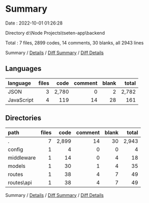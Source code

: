 # Summary

Date : 2022-10-01 01:26:28

Directory d:\\Node Projects\\tseten-app\\backend

Total : 7 files,  2899 codes, 14 comments, 30 blanks, all 2943 lines

Summary / [Details](details.md) / [Diff Summary](diff.md) / [Diff Details](diff-details.md)

## Languages
| language | files | code | comment | blank | total |
| :--- | ---: | ---: | ---: | ---: | ---: |
| JSON | 3 | 2,780 | 0 | 2 | 2,782 |
| JavaScript | 4 | 119 | 14 | 28 | 161 |

## Directories
| path | files | code | comment | blank | total |
| :--- | ---: | ---: | ---: | ---: | ---: |
| . | 7 | 2,899 | 14 | 30 | 2,943 |
| config | 1 | 4 | 0 | 0 | 4 |
| middleware | 1 | 14 | 0 | 4 | 18 |
| models | 1 | 30 | 1 | 4 | 35 |
| routes | 1 | 38 | 4 | 7 | 49 |
| routes\\api | 1 | 38 | 4 | 7 | 49 |

Summary / [Details](details.md) / [Diff Summary](diff.md) / [Diff Details](diff-details.md)